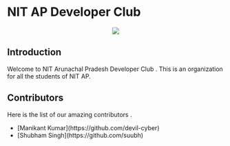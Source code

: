 # NIT AP Developer Club
<p align="center">

<img align="center" src="https://github.com/nit-ap/nit-ap/blob/main/NITAP.png" />

</p>


## Introduction
Welcome to NIT Arunachal Pradesh Developer Club . This is an organization for all the students of NIT AP.
<br>
## Contributors 
Here is the list of our amazing contributors .
<ul>
  <li>[Manikant Kumar](https://github.com/devil-cyber)</li>
  <li>[Shubham Singh](https://github.com/suubh)</li>
</ul>

